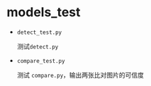 # models_test

- `detect_test.py`

  测试`detect.py`


- `compare_test.py`

  测试 `compare.py`，输出两张比对图片的可信度

